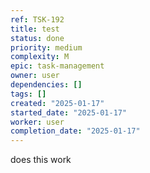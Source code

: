 ```yaml
---
ref: TSK-192
title: test
status: done
priority: medium
complexity: M
epic: task-management
owner: user
dependencies: []
tags: []
created: "2025-01-17"
started_date: "2025-01-17"
worker: user
completion_date: "2025-01-17"
---
```


does this work
